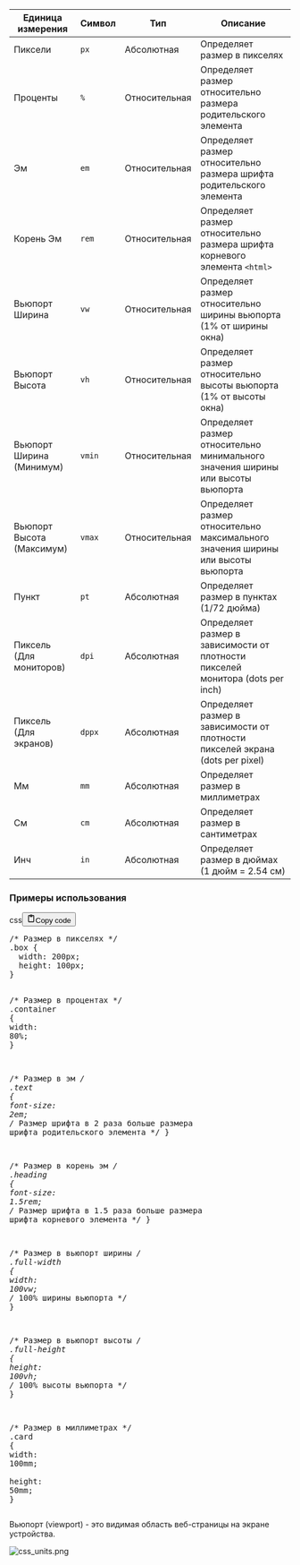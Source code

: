 <table>
<thead>
<tr>
<th>Единица измерения</th>
<th>Символ</th>
<th>Тип</th>
<th>Описание</th>
</tr>
</thead>
<tbody>
<tr>
<td>Пиксели</td>
<td><code>px</code></td>
<td>Абсолютная</td>
<td>Определяет размер в пикселях</td>
</tr>
<tr>
<td>Проценты</td>
<td><code>%</code></td>
<td>Относительная</td>
<td>Определяет размер относительно размера родительского элемента</td>
</tr>
<tr>
<td>Эм</td>
<td><code>em</code></td>
<td>Относительная</td>
<td>Определяет размер относительно размера шрифта родительского элемента</td>
</tr>
<tr>
<td>Корень Эм</td>
<td><code>rem</code></td>
<td>Относительная</td>
<td>Определяет размер относительно размера шрифта корневого элемента <code>&lt;html&gt;</code></td>
</tr>
<tr>
<td>Вьюпорт Ширина</td>
<td><code>vw</code></td>
<td>Относительная</td>
<td>Определяет размер относительно ширины вьюпорта (1% от ширины окна)</td>
</tr>
<tr>
<td>Вьюпорт Высота</td>
<td><code>vh</code></td>
<td>Относительная</td>
<td>Определяет размер относительно высоты вьюпорта (1% от высоты окна)</td>
</tr>
<tr>
<td>Вьюпорт Ширина (Минимум)</td>
<td><code>vmin</code></td>
<td>Относительная</td>
<td>Определяет размер относительно минимального значения ширины или высоты вьюпорта</td>
</tr>
<tr>
<td>Вьюпорт Высота (Максимум)</td>
<td><code>vmax</code></td>
<td>Относительная</td>
<td>Определяет размер относительно максимального значения ширины или высоты вьюпорта</td>
</tr>
<tr>
<td>Пункт</td>
<td><code>pt</code></td>
<td>Абсолютная</td>
<td>Определяет размер в пунктах (1/72 дюйма)</td>
</tr>
<tr>
<td>Пиксель (Для мониторов)</td>
<td><code>dpi</code></td>
<td>Абсолютная</td>
<td>Определяет размер в зависимости от плотности пикселей монитора (dots per inch)</td>
</tr>
<tr>
<td>Пиксель (Для экранов)</td>
<td><code>dppx</code></td>
<td>Абсолютная</td>
<td>Определяет размер в зависимости от плотности пикселей экрана (dots per pixel)</td>
</tr>
<tr>
<td>Мм</td>
<td><code>mm</code></td>
<td>Абсолютная</td>
<td>Определяет размер в миллиметрах</td>
</tr>
<tr>
<td>См</td>
<td><code>cm</code></td>
<td>Абсолютная</td>
<td>Определяет размер в сантиметрах</td>
</tr>
<tr>
<td>Инч</td>
<td><code>in</code></td>
<td>Абсолютная</td>
<td>Определяет размер в дюймах (1 дюйм = 2.54 см)</td>
</tr>
</tbody>
</table>
<h3>Примеры использования</h3>
<div class="code_element"><div class="lang_line"><text>css</text><button class="copy_code_button" onclick="CopyCode(this)"><svg style="width: 1.2em;height: 1.2em;" aria-hidden="true" xmlns="http://www.w3.org/2000/svg" fill="none" viewBox="0 0 24 24"><path stroke="currentColor" stroke-linecap="round" stroke-linejoin="round" stroke-width="2" d="M15 4h3a1 1 0 0 1 1 1v15a1 1 0 0 1-1 1H6a1 1 0 0 1-1-1V5a1 1 0 0 1 1-1h3m0 3h6m-5-4v4h4V3h-4Z"/></svg><text>Copy code</text></button></div><div class="code language-css"><div class="highlight"><pre><span></span><span class="c">/* Размер в пикселях */</span>
<span class="p">.</span><span class="nc">box</span><span class="w"> </span><span class="p">{</span>
<span class="w">  </span><span class="k">width</span><span class="p">:</span><span class="w"> </span><span class="mi">200</span><span class="kt">px</span><span class="p">;</span>
<span class="w">  </span><span class="k">height</span><span class="p">:</span><span class="w"> </span><span class="mi">100</span><span class="kt">px</span><span class="p">;</span>
<span class="p">}</span>

<span class="c">/* Размер в процентах */</span>
<span class="p">.</span><span class="nc">container</span><span class="w"> </span><span class="p">{</span>
<span class="w">  </span><span class="k">width</span><span class="p">:</span><span class="w"> </span><span class="mi">80</span><span class="kt">%</span><span class="p">;</span>
<span class="p">}</span>

<span class="c">/* Размер в эм */</span>
<span class="p">.</span><span class="nc">text</span><span class="w"> </span><span class="p">{</span>
<span class="w">  </span><span class="k">font-size</span><span class="p">:</span><span class="w"> </span><span class="mi">2</span><span class="kt">em</span><span class="p">;</span><span class="w"> </span><span class="c">/* Размер шрифта в 2 раза больше размера шрифта родительского элемента */</span>
<span class="p">}</span>

<span class="c">/* Размер в корень эм */</span>
<span class="p">.</span><span class="nc">heading</span><span class="w"> </span><span class="p">{</span>
<span class="w">  </span><span class="k">font-size</span><span class="p">:</span><span class="w"> </span><span class="mf">1.5</span><span class="kt">rem</span><span class="p">;</span><span class="w"> </span><span class="c">/* Размер шрифта в 1.5 раза больше размера шрифта корневого элемента */</span>
<span class="p">}</span>

<span class="c">/* Размер в вьюпорт ширины */</span>
<span class="p">.</span><span class="nc">full-width</span><span class="w"> </span><span class="p">{</span>
<span class="w">  </span><span class="k">width</span><span class="p">:</span><span class="w"> </span><span class="mi">100</span><span class="kt">vw</span><span class="p">;</span><span class="w"> </span><span class="c">/* 100% ширины вьюпорта */</span>
<span class="p">}</span>

<span class="c">/* Размер в вьюпорт высоты */</span>
<span class="p">.</span><span class="nc">full-height</span><span class="w"> </span><span class="p">{</span>
<span class="w">  </span><span class="k">height</span><span class="p">:</span><span class="w"> </span><span class="mi">100</span><span class="kt">vh</span><span class="p">;</span><span class="w"> </span><span class="c">/* 100% высоты вьюпорта */</span>
<span class="p">}</span>

<span class="c">/* Размер в миллиметрах */</span>
<span class="p">.</span><span class="nc">card</span><span class="w"> </span><span class="p">{</span>
<span class="w">  </span><span class="k">width</span><span class="p">:</span><span class="w"> </span><span class="mi">100</span><span class="kt">mm</span><span class="p">;</span>
<span class="w">  </span><span class="k">height</span><span class="p">:</span><span class="w"> </span><span class="mi">50</span><span class="kt">mm</span><span class="p">;</span>
<span class="p">}</span>
</pre></div></div></div>

<p>Вьюпорт (viewport) - это видимая область веб-страницы на экране устройства.</p>
<p><img alt="css_units.png" src="Languages/CSS/css_units.png" /></p>